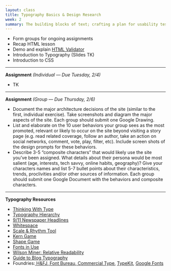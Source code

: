 ```yaml
---
layout: class
title: Typography Basics & Design Research
week: 2
summary: The building blocks of text; crafting a plan for usability testing.
---
```


- Form groups for ongoing assignments
- Recap HTML lesson
- Demo and explain [HTML Validator](http://validator.w3.org/)
- Introduction to Typography (Slides TK)
- Introduction to CSS

---

**Assignment** *(Individual — Due Tuesday, 2/4)*

- TK

---

**Assignment** *(Group — Due Thursday, 2/6)*

- Document the major architecture decisions of the site (similar to the first, individual exercise). Take screenshots and diagram the major aspects of the site. Each group should submit one Google Drawing.
- List and elaborate on the 10 user behaviors your group sees as the most promoted, relevant or likely to occur on the site beyond visiting a story page (e.g. read related coverage, follow an author, take an action on social networks, comment, vote, play, filter, etc). Include screen shots of the design prompts for these behaviors.
- Describe 3-5 “composite characters” that would likely use the site you’ve been assigned. What details about their persona would be most salient (age, interests, tech savvy, online habits, geography)? Give your characters names and list 5-7 bullet points about their characteristics, trends, proclivities and/or other sources of information. Each group should submit one Google Document with the behaviors and composite characters. 

---

**Typography Resources**

<ul>
    <li><a href="http://www.thinkingwithtype.com/">Thinking With Type</a></li>
    <li><a href="http://blog.typekit.com/2011/03/17/type-study-typographic-hierarchy/">Typography Hierarchy</a></li>
    <li><a href="http://annyas.com/911-newspaper-headlines-design-typography/">9/11 Newspaper Headlines</a></li>
    <li><a href="http://www.alistapart.com/articles/whitespace">Whitespace</a></li>
    <li><a href="http://lamb.cc/typograph/">Scale &amp; Rhythm Tool</a></li>
    <li><a href="http://type.method.ac/">Kern Game</a></li>
    <li><a href="http://shape.method.ac/">Shape Game</a></li>
    <li><a href="http://fontsinuse.com/">Fonts in Use</a></li>
    <li><a href="http://wm4.wilsonminer.com/posts/2008/oct/20/relative-readability/">Wilson Miner: Relative Readability</a></li>
    <li><a href="http://kaikkonendesign.fi/typography/">Guide to Blog Typography</a></li>
    <li>Foundries:<a href="http://www.typography.com/">&nbsp;</a><a href="http://www.typography.com/">H&amp;FJ</a>,<a href="http://www.fontbureau.com/">&nbsp;</a><a href="http://www.fontbureau.com/">Font Bureau</a>,<a href="http://commercialtype.com/">&nbsp;</a><a href="http://commercialtype.com/">Commercial Type</a>, <a href="https://typekit.com/fonts">TypeKit</a>, <a href="http://www.google.com/webfonts">Google Fonts</a></li>
</ul>